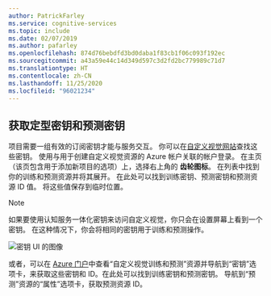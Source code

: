 ```yaml
---
author: PatrickFarley
ms.service: cognitive-services
ms.topic: include
ms.date: 02/07/2019
ms.author: pafarley
ms.openlocfilehash: 874d76bebdfd3bd0daba1f83cb1f06c093f192ec
ms.sourcegitcommit: a43a59e44c14d349d597c3d2fd2bc779989c71d7
ms.translationtype: HT
ms.contentlocale: zh-CN
ms.lasthandoff: 11/25/2020
ms.locfileid: "96021234"
---
```

## <a name="get-the-training-and-prediction-keys"></a>获取定型密钥和预测密钥

项目需要一组有效的订阅密钥才能与服务交互。 你可以在[自定义视觉网站](https://customvision.ai)查找这些密钥。 使用与用于创建自定义视觉资源的 Azure 帐户关联的帐户登录。 在主页（该页包含用于添加新项目的选项）上，选择右上角的 __齿轮图标__。 在列表中找到你的训练和预测资源并将其展开。 在此处可以找到训练密钥、预测密钥和预测资源 ID 值。 将这些值保存到临时位置。

> [!NOTE]
> 如果要使用认知服务一体化密钥来访问自定义视觉，你只会在设置屏幕上看到一个密钥。 在这种情况下，你会将相同的密钥用于训练和预测操作。

![密钥 UI 的图像](../media/csharp-tutorial/training-prediction-keys.png)

或者，可以在 [Azure 门户](https://www.portal.azure.com)中查看“自定义视觉训练和预测”资源并导航到“密钥”选项卡，来获取这些密钥和 ID。在此处可以找到训练密钥和预测密钥。 导航到“预测”资源的“属性”选项卡，获取预测资源 ID。

